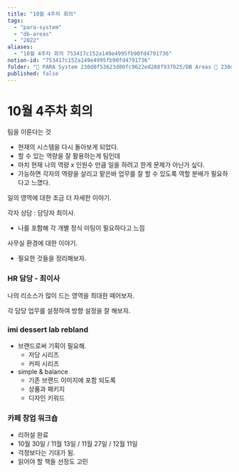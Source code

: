 ```yaml
---
title: "10월 4주차 회의"
tags:
  - "para-system"
  - "db-areas"
  - "2022"
aliases:
  - "10월 4주차 회의 753417c152a149e4995fb90fd4791736"
notion-id: "753417c152a149e4995fb90fd4791736"
folder: "🚀 PARA System 230d0f53623d80fc9622ed288f937b25/DB Areas 🔲 230d0f53623d812fa0e9f500c4679623/(주) 음 66e9b539f26a4b65b785de77451613c8/내부 워크숍 및 회의 c09642829cbb460caade3d89d7122a12/사무실 주간 회의 c5027ddb44b24c63b8a52c69ad7b16c0/2022 회의 26beae718346447fa8aac349f5d51866"
published: false
---
```


# 10월 4주차 회의

팀을 이룬다는 것

* 현재의 시스템을 다시 돌아보게 되었다.
* 할 수 있는 역량을 잘 활용하는게 팀인데
* 마치 현재 나의 역량 x 인원수 만큼 일을 하려고 한게 문제가 아닌가 싶다.
* 가능하면 각자의 역량을 살리고 맡은바 업무를 잘 할 수 있도록 역할 분배가 필요하다고 느꼈다.

일의 영역에 대한 조금 더 자세한 이야기.

각자 상담 : 담당자 최이사.

* 나를 포함해 각 개별 정식 미팅이 필요하다고 느낌

사무실 환경에 대한 이야기.

* 필요한 것들을 정리해보자.

### HR 담당 - 최이사

나의 리소스가 많이 드는 영역을 최대한 떼어보자.

각 담당 업무를 설정하여 방향 설정을 잘 해보자.

### imi dessert lab rebland

* 브랜드로써 기획이 필요해.
  * 저당 시리즈
  * 커피 시리즈
* simple & balance
  * 기존 브랜드 이미지에 포함 되도록
  * 상품과 패키지
  * 디자인 키워드

### 카페 창업 워크숍

* 리허설 완료
* 10월 30일 / 11월 13일 /  11월 27일 / 12월 11일
* 걱정보다는 기대가 됨.
* 읽어야 할 책들 선정도 고민
